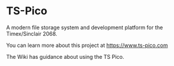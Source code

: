 # TS-Pico
A modern file storage system and development platform for the Timex/Sinclair 2068.

You can learn more about this project at https://www.ts-pico.com

The Wiki has guidance about using the TS Pico. 
